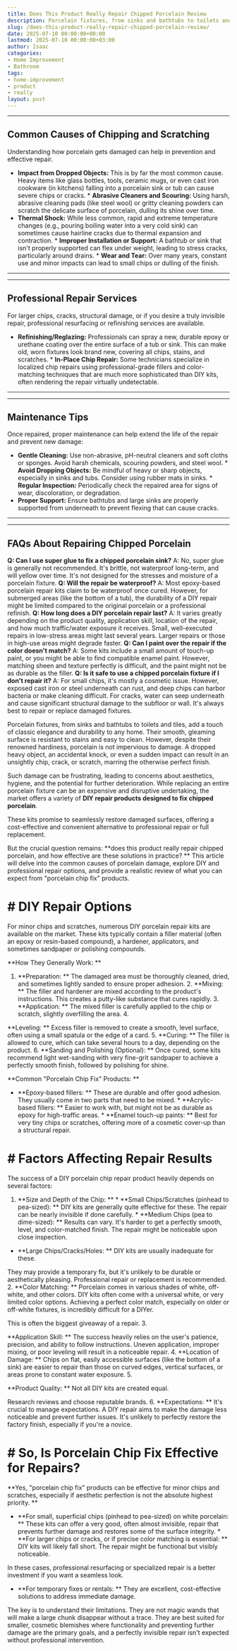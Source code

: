 ```yaml
---
title: Does This Product Really Repair Chipped Porcelain Review
description: Porcelain fixtures, from sinks and bathtubs to toilets and tiles, add a touch of classic elegance and durability to any home.
slug: /does-this-product-really-repair-chipped-porcelain-review/
date: 2025-07-10 00:00:00+00:00
lastmod: 2025-07-10 00:00:00+03:00
author: Isaac
categories:
- Home Improvement
- Bathroom
tags:
- home-improvement
- product
- really
layout: post
---
```

---
## Common Causes of Chipping and Scratching
Understanding how porcelain gets damaged can help in prevention and effective repair.
* **Impact from Dropped Objects:** This is by far the most common cause. Heavy items like glass bottles, tools, ceramic mugs, or even cast iron cookware (in kitchens) falling into a porcelain sink or tub can cause severe chips or cracks. * **Abrasive Cleaners and Scouring:** Using harsh, abrasive cleaning pads (like steel wool) or gritty cleaning powders can scratch the delicate surface of porcelain, dulling its shine over time.
* **Thermal Shock:** While less common, rapid and extreme temperature changes (e.g., pouring boiling water into a very cold sink) can sometimes cause hairline cracks due to thermal expansion and contraction. * **Improper Installation or Support:** A bathtub or sink that isn't properly supported can flex under weight, leading to stress cracks, particularly around drains. * **Wear and Tear:** Over many years, constant use and minor impacts can lead to small chips or dulling of the finish.
---
---
## Professional Repair Services
For larger chips, cracks, structural damage, or if you desire a truly invisible repair, professional resurfacing or refinishing services are available.
* **Refinishing/Reglazing:** Professionals can spray a new, durable epoxy or urethane coating over the entire surface of a tub or sink. This can make old, worn fixtures look brand new, covering all chips, stains, and scratches. * **In-Place Chip Repair:** Some technicians specialize in localized chip repairs using professional-grade fillers and color-matching techniques that are much more sophisticated than DIY kits, often rendering the repair virtually undetectable.
---
---
## Maintenance Tips
Once repaired, proper maintenance can help extend the life of the repair and prevent new damage:
* **Gentle Cleaning:** Use non-abrasive, pH-neutral cleaners and soft cloths or sponges. Avoid harsh chemicals, scouring powders, and steel wool. * **Avoid Dropping Objects:** Be mindful of heavy or sharp objects, especially in sinks and tubs. Consider using rubber mats in sinks. * **Regular Inspection:** Periodically check the repaired area for signs of wear, discoloration, or degradation.
* **Proper Support:** Ensure bathtubs and large sinks are properly supported from underneath to prevent flexing that can cause cracks.
---
---
## FAQs About Repairing Chipped Porcelain
**Q: Can I use super glue to fix a chipped porcelain sink?** A: No, super glue is generally not recommended. It's brittle, not waterproof long-term, and will yellow over time. It's not designed for the stresses and moisture of a porcelain fixture.
**Q: Will the repair be waterproof?** A: Most epoxy-based porcelain repair kits claim to be waterproof once cured. However, for submerged areas (like the bottom of a tub), the durability of a DIY repair might be limited compared to the original porcelain or a professional refinish.
**Q: How long does a DIY porcelain repair last?** A: It varies greatly depending on the product quality, application skill, location of the repair, and how much traffic/water exposure it receives. Small, well-executed repairs in low-stress areas might last several years. Larger repairs or those in high-use areas might degrade faster.
**Q: Can I paint over the repair if the color doesn't match?** A: Some kits include a small amount of touch-up paint, or you might be able to find compatible enamel paint. However, matching sheen and texture perfectly is difficult, and the paint might not be as durable as the filler.
**Q: Is it safe to use a chipped porcelain fixture if I don't repair it?** A: For small chips, it's mostly a cosmetic issue. However, exposed cast iron or steel underneath can rust, and deep chips can harbor bacteria or make cleaning difficult. For cracks, water can seep underneath and cause significant structural damage to the subfloor or wall. It's always best to repair or replace damaged fixtures.

Porcelain fixtures, from sinks and bathtubs to toilets and tiles, add a touch of classic elegance and durability to any home. Their smooth, gleaming surface is resistant to stains and easy to clean. However, despite their renowned hardiness, porcelain is not impervious to damage. A dropped heavy object, an accidental knock, or even a sudden impact can result in an unsightly chip, crack, or scratch, marring the otherwise perfect finish.

Such damage can be frustrating, leading to concerns about aesthetics, hygiene, and the potential for further deterioration. While replacing an entire porcelain fixture can be an expensive and disruptive undertaking, the market offers a variety of **DIY repair products designed to fix chipped porcelain**.

These kits promise to seamlessly restore damaged surfaces, offering a cost-effective and convenient alternative to professional repair or full replacement.

But the crucial question remains: **does this product really repair chipped porcelain, and how effective are these solutions in practice? ** This article will delve into the common causes of porcelain damage, explore DIY and professional repair options, and provide a realistic review of what you can expect from "porcelain chip fix" products.

# # DIY Repair Options

For minor chips and scratches, numerous DIY porcelain repair kits are available on the market. These kits typically contain a filler material (often an epoxy or resin-based compound), a hardener, applicators, and sometimes sandpaper or polishing compounds.

**How They Generally Work: **

1. **Preparation: ** The damaged area must be thoroughly cleaned, dried, and sometimes lightly sanded to ensure proper adhesion. 2. **Mixing: ** The filler and hardener are mixed according to the product's instructions. This creates a putty-like substance that cures rapidly. 3. **Application: ** The mixed filler is carefully applied to the chip or scratch, slightly overfilling the area. 4.

**Leveling: ** Excess filler is removed to create a smooth, level surface, often using a small spatula or the edge of a card. 5. **Curing: ** The filler is allowed to cure, which can take several hours to a day, depending on the product. 6. **Sanding and Polishing (Optional): ** Once cured, some kits recommend light wet-sanding with very fine-grit sandpaper to achieve a perfectly smooth finish, followed by polishing for shine.

**Common "Porcelain Chip Fix" Products: **

* **Epoxy-based fillers: ** These are durable and offer good adhesion. They usually come in two parts that need to be mixed. * **Acrylic-based fillers: ** Easier to work with, but might not be as durable as epoxy for high-traffic areas. * **Enamel touch-up paints: ** Best for very tiny chips or scratches, offering more of a cosmetic cover-up than a structural repair.

# # Factors Affecting Repair Results

The success of a DIY porcelain chip repair product heavily depends on several factors:

1. **Size and Depth of the Chip: ** * **Small Chips/Scratches (pinhead to pea-sized): ** DIY kits are generally quite effective for these. The repair can be nearly invisible if done carefully. * **Medium Chips (pea to dime-sized): ** Results can vary. It's harder to get a perfectly smooth, level, and color-matched finish. The repair might be noticeable upon close inspection.

* **Large Chips/Cracks/Holes: ** DIY kits are usually inadequate for these.

They may provide a temporary fix, but it's unlikely to be durable or aesthetically pleasing. Professional repair or replacement is recommended. 2. **Color Matching: ** Porcelain comes in various shades of white, off-white, and other colors. DIY kits often come with a universal white, or very limited color options. Achieving a perfect color match, especially on older or off-white fixtures, is incredibly difficult for a DIYer.

This is often the biggest giveaway of a repair. 3.

**Application Skill: ** The success heavily relies on the user's patience, precision, and ability to follow instructions. Uneven application, improper mixing, or poor leveling will result in a noticeable repair. 4. **Location of Damage: ** Chips on flat, easily accessible surfaces (like the bottom of a sink) are easier to repair than those on curved edges, vertical surfaces, or areas prone to constant water exposure. 5.

**Product Quality: ** Not all DIY kits are created equal.

Research reviews and choose reputable brands. 6. **Expectations: ** It's crucial to manage expectations. A DIY repair aims to make the damage less noticeable and prevent further issues. It's unlikely to perfectly restore the factory finish, especially if you're a novice.

# # So, Is Porcelain Chip Fix Effective for Repairs?

**Yes, "porcelain chip fix" products can be effective for minor chips and scratches, especially if aesthetic perfection is not the absolute highest priority. **

* **For small, superficial chips (pinhead to pea-sized) on white porcelain: ** These kits can offer a very good, often almost invisible, repair that prevents further damage and restores some of the surface integrity. * **For larger chips or cracks, or if precise color matching is essential: ** DIY kits will likely fall short. The repair might be functional but visibly noticeable.

In these cases, professional resurfacing or specialized repair is a better investment if you want a seamless look.

* **For temporary fixes or rentals: ** They are excellent, cost-effective solutions to address immediate damage.

The key is to understand their limitations. They are not magic wands that will make a large chunk disappear without a trace. They are best suited for smaller, cosmetic blemishes where functionality and preventing further damage are the primary goals, and a perfectly invisible repair isn't expected without professional intervention.

